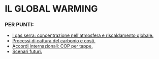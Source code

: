 # IL GLOBAL WARMING 
### PER PUNTI: 



- [I gas serra: concentrazione nell'atmosfera e riscaldamento globale.](gas_serra.md)
- [Processi di cattura del carbonio e costi.](ccus.md)
- [Accordi internazionali: COP per tappe.](cop.md)
- [Scenari futuri.](scenari_futuri.md)
